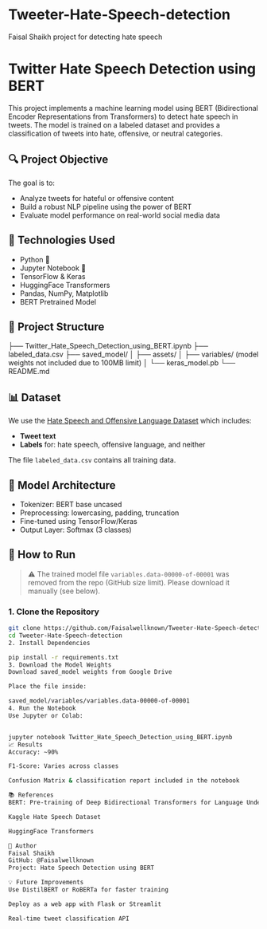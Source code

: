 # Tweeter-Hate-Speech-detection
Faisal Shaikh project for detecting hate speech 

# Twitter Hate Speech Detection using BERT

This project implements a machine learning model using BERT (Bidirectional Encoder Representations from Transformers) to detect hate speech in tweets. The model is trained on a labeled dataset and provides a classification of tweets into hate, offensive, or neutral categories.

## 🔍 Project Objective

The goal is to:
- Analyze tweets for hateful or offensive content
- Build a robust NLP pipeline using the power of BERT
- Evaluate model performance on real-world social media data

## 🧠 Technologies Used

- Python 🐍
- Jupyter Notebook 📒
- TensorFlow & Keras
- HuggingFace Transformers
- Pandas, NumPy, Matplotlib
- BERT Pretrained Model

## 📁 Project Structure

├── Twitter_Hate_Speech_Detection_using_BERT.ipynb
├── labeled_data.csv
├── saved_model/
│ ├── assets/
│ ├── variables/ (model weights not included due to 100MB limit)
│ └── keras_model.pb
└── README.md



## 📊 Dataset

We use the [Hate Speech and Offensive Language Dataset](https://www.kaggle.com/datasets/aymanarafa/twitter-hate-speech) which includes:
- **Tweet text**
- **Labels** for: hate speech, offensive language, and neither

The file `labeled_data.csv` contains all training data.

## 🧠 Model Architecture

- Tokenizer: BERT base uncased
- Preprocessing: lowercasing, padding, truncation
- Fine-tuned using TensorFlow/Keras
- Output Layer: Softmax (3 classes)

## 🚀 How to Run

> ⚠️ The trained model file `variables.data-00000-of-00001` was removed from the repo (GitHub size limit). Please download it manually (see below).

### 1. Clone the Repository

```bash
git clone https://github.com/Faisalwellknown/Tweeter-Hate-Speech-detection.git
cd Tweeter-Hate-Speech-detection
2. Install Dependencies

pip install -r requirements.txt
3. Download the Model Weights
Download saved_model weights from Google Drive

Place the file inside:

saved_model/variables/variables.data-00000-of-00001
4. Run the Notebook
Use Jupyter or Colab:


jupyter notebook Twitter_Hate_Speech_Detection_using_BERT.ipynb
📈 Results
Accuracy: ~90%

F1-Score: Varies across classes

Confusion Matrix & classification report included in the notebook

📚 References
BERT: Pre-training of Deep Bidirectional Transformers for Language Understanding (Devlin et al.)

Kaggle Hate Speech Dataset

HuggingFace Transformers

👤 Author
Faisal Shaikh
GitHub: @Faisalwellknown
Project: Hate Speech Detection using BERT

💡 Future Improvements
Use DistilBERT or RoBERTa for faster training

Deploy as a web app with Flask or Streamlit

Real-time tweet classification API



